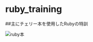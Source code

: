 # ruby_training

##主にチェリー本を使用したRubyの特訓

![ruby本](https://github.com/Hayato-Kossy/ruby_training/assets/91725975/006d5863-2e3f-41af-90f9-a7f1efe0c9bc)
